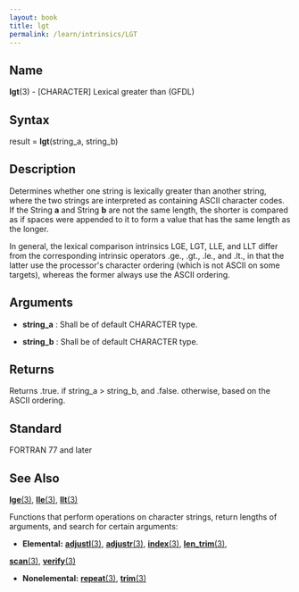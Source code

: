 ```yaml
---
layout: book
title: lgt
permalink: /learn/intrinsics/LGT
---
```

## __Name__

__lgt__(3) - \[CHARACTER\] Lexical greater than
(GFDL)

## __Syntax__

result = __lgt__(string\_a, string\_b)

## __Description__

Determines whether one string is lexically greater than another string,
where the two strings are interpreted as containing ASCII character
codes. If the String __a__ and String __b__ are not the same length, the shorter
is compared as if spaces were appended to it to form a value that has
the same length as the longer.

In general, the lexical comparison intrinsics LGE, LGT, LLE, and LLT
differ from the corresponding intrinsic operators .ge., .gt., .le., and
.lt., in that the latter use the processor's character ordering (which
is not ASCII on some targets), whereas the former always use the ASCII
ordering.

## __Arguments__

  - __string\_a__
    : Shall be of default CHARACTER type.

  - __string\_b__
    : Shall be of default CHARACTER type.

## __Returns__

Returns .true. if string\_a \> string\_b, and .false. otherwise, based
on the ASCII ordering.

## __Standard__

FORTRAN 77 and later

## __See Also__

[__lge__(3)](LGE),
[__lle__(3)](LLE),
[__llt__(3)](LLT)

Functions that perform operations on character strings, return lengths
of arguments, and search for certain arguments:

- __Elemental:__
[__adjustl__(3)](ADJUSTL),
[__adjustr__(3)](ADJUSTR),
[__index__(3)](INDEX),
[__len\_trim__(3)](LEN_TRIM),

[__scan__(3)](SCAN),
[__verify__(3)](VERIFY)

- __Nonelemental:__
[__repeat__(3)](REPEAT),
[__trim__(3)](TRIM)
